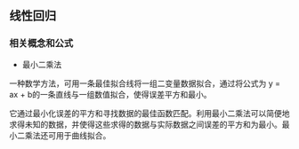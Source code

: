 <h2>线性回归</h2>

<h3>相关概念和公式</h3>

* 最小二乘法

一种数学方法，可用一条最佳拟合线将一组二变量数据拟合，通过将公式为 y = ax + b的一条直线与一组数值拟合，使得误差平方和最小。

它通过最小化误差的平方和寻找数据的最佳函数匹配。利用最小二乘法可以简便地求得未知的数据，并使得这些求得的数据与实际数据之间误差的平方和为最小。最小二乘法还可用于曲线拟合。
